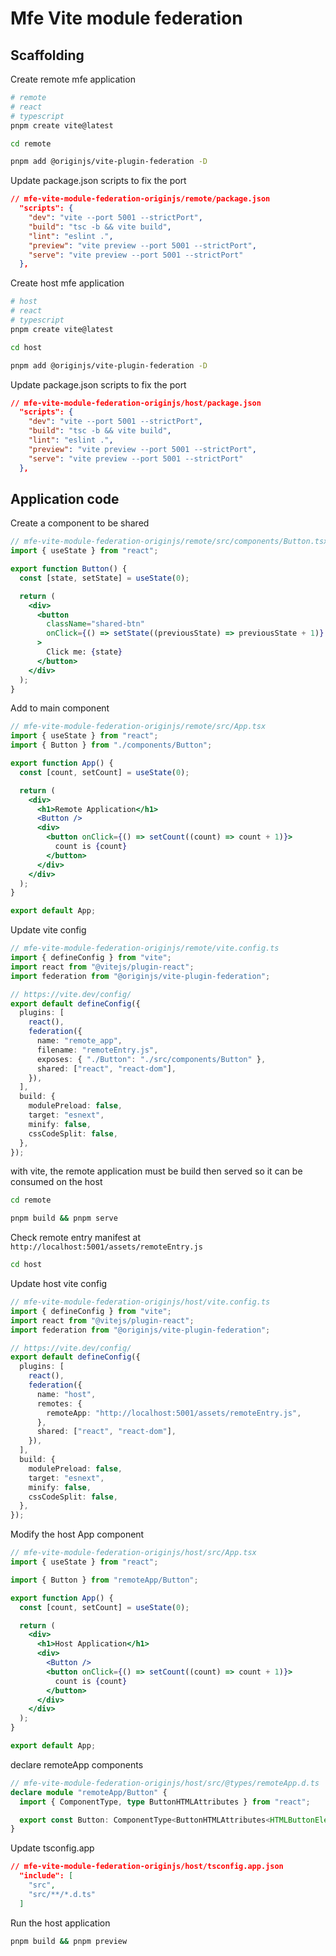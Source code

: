 # Mfe Vite module federation

## Scaffolding

Create remote mfe application

```sh
# remote
# react
# typescript
pnpm create vite@latest
```

```sh
cd remote
```

```sh
pnpm add @originjs/vite-plugin-federation -D
```

Update package.json scripts to fix the port

```json
// mfe-vite-module-federation-originjs/remote/package.json
  "scripts": {
    "dev": "vite --port 5001 --strictPort",
    "build": "tsc -b && vite build",
    "lint": "eslint .",
    "preview": "vite preview --port 5001 --strictPort",
    "serve": "vite preview --port 5001 --strictPort"
  },
```

Create host mfe application

```sh
# host
# react
# typescript
pnpm create vite@latest
```

```sh
cd host
```

```sh
pnpm add @originjs/vite-plugin-federation -D
```

Update package.json scripts to fix the port

```json
// mfe-vite-module-federation-originjs/host/package.json
  "scripts": {
    "dev": "vite --port 5001 --strictPort",
    "build": "tsc -b && vite build",
    "lint": "eslint .",
    "preview": "vite preview --port 5001 --strictPort",
    "serve": "vite preview --port 5001 --strictPort"
  },
```

## Application code

Create a component to be shared

```jsx
// mfe-vite-module-federation-originjs/remote/src/components/Button.tsx
import { useState } from "react";

export function Button() {
  const [state, setState] = useState(0);

  return (
    <div>
      <button
        className="shared-btn"
        onClick={() => setState((previousState) => previousState + 1)}
      >
        Click me: {state}
      </button>
    </div>
  );
}
```

Add to main component

```jsx
// mfe-vite-module-federation-originjs/remote/src/App.tsx
import { useState } from "react";
import { Button } from "./components/Button";

export function App() {
  const [count, setCount] = useState(0);

  return (
    <div>
      <h1>Remote Application</h1>
      <Button />
      <div>
        <button onClick={() => setCount((count) => count + 1)}>
          count is {count}
        </button>
      </div>
    </div>
  );
}

export default App;
```

Update vite config

```ts
// mfe-vite-module-federation-originjs/remote/vite.config.ts
import { defineConfig } from "vite";
import react from "@vitejs/plugin-react";
import federation from "@originjs/vite-plugin-federation";

// https://vite.dev/config/
export default defineConfig({
  plugins: [
    react(),
    federation({
      name: "remote_app",
      filename: "remoteEntry.js",
      exposes: { "./Button": "./src/components/Button" },
      shared: ["react", "react-dom"],
    }),
  ],
  build: {
    modulePreload: false,
    target: "esnext",
    minify: false,
    cssCodeSplit: false,
  },
});
```

with vite, the remote application must be build then served so it can be consumed on the host

```sh
cd remote
```

```sh
pnpm build && pnpm serve
```

Check remote entry manifest at `http://localhost:5001/assets/remoteEntry.js`

```sh
cd host
```

Update host vite config

```ts
// mfe-vite-module-federation-originjs/host/vite.config.ts
import { defineConfig } from "vite";
import react from "@vitejs/plugin-react";
import federation from "@originjs/vite-plugin-federation";

// https://vite.dev/config/
export default defineConfig({
  plugins: [
    react(),
    federation({
      name: "host",
      remotes: {
        remoteApp: "http://localhost:5001/assets/remoteEntry.js",
      },
      shared: ["react", "react-dom"],
    }),
  ],
  build: {
    modulePreload: false,
    target: "esnext",
    minify: false,
    cssCodeSplit: false,
  },
});
```

Modify the host App component

```jsx
// mfe-vite-module-federation-originjs/host/src/App.tsx
import { useState } from "react";

import { Button } from "remoteApp/Button";

export function App() {
  const [count, setCount] = useState(0);

  return (
    <div>
      <h1>Host Application</h1>
      <div>
        <Button />
        <button onClick={() => setCount((count) => count + 1)}>
          count is {count}
        </button>
      </div>
    </div>
  );
}

export default App;
```

declare remoteApp components

```ts
// mfe-vite-module-federation-originjs/host/src/@types/remoteApp.d.ts
declare module "remoteApp/Button" {
  import { ComponentType, type ButtonHTMLAttributes } from "react";

  export const Button: ComponentType<ButtonHTMLAttributes<HTMLButtonElement>>;
}
```

Update tsconfig.app

```json
// mfe-vite-module-federation-originjs/host/tsconfig.app.json
  "include": [
    "src",
    "src/**/*.d.ts"
  ]
```

Run the host application

```sh
pnpm build && pnpm preview
```
